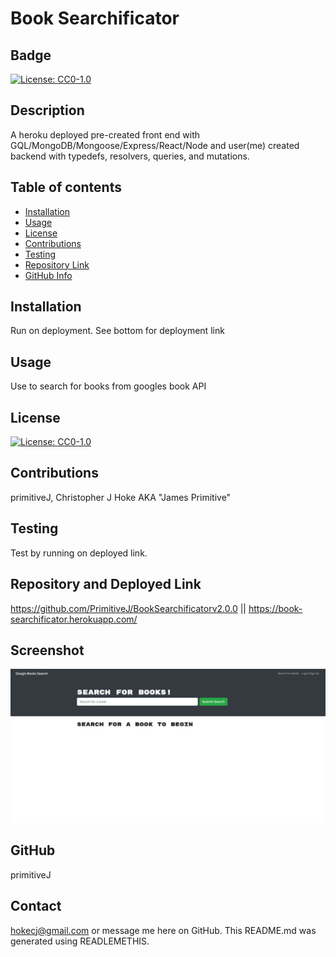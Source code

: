 # Book Searchificator
  ## Badge
  [![License: CC0-1.0](https://licensebuttons.net/l/zero/1.0/80x15.png)](http://creativecommons.org/publicdomain/zero/1.0/)
  ## Description 
  A heroku deployed pre-created front end with GQL/MongoDB/Mongoose/Express/React/Node and user(me) created backend with typedefs, resolvers, queries, and mutations.
  ## Table of contents
  - [Installation](#Installation)
  - [Usage](#Usage)
  - [License](#License)
  - [Contributions](#Contributions)
  - [Testing](#Testing)
  - [Repository Link](#Repository)
  - [GitHub Info](#GitHub) 
  ## Installation
  Run on deployment. See bottom for deployment link
  ## Usage
  Use to search for books from googles book API
  ## License
  [![License: CC0-1.0](https://licensebuttons.net/l/zero/1.0/80x15.png)](http://creativecommons.org/publicdomain/zero/1.0/)
  ## Contributions
  primitiveJ, Christopher J Hoke AKA "James Primitive" 
  ## Testing
  Test by running on deployed link.
  ## Repository and Deployed Link
  https://github.com/PrimitiveJ/BookSearchificatorv2.0.0 ||
  https://book-searchificator.herokuapp.com/
  ## Screenshot
  ![img](https://github.com/primitiveJ/BookSearchificatorv2.0.0/blob/main/2022-07-18-18-45-book-searchificator.herokuapp.com.png?raw=true)
  ## GitHub
  primitiveJ
  ## Contact
  hokecj@gmail.com or message me here on GitHub. 
  This README.md was generated using READLEMETHIS.
